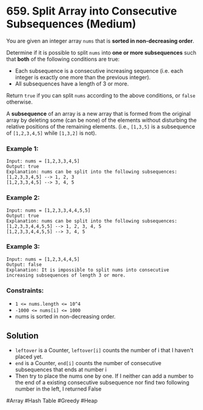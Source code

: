 # 659. Split Array into Consecutive Subsequences (Medium)

You are given an integer array `nums` that is **sorted in non-decreasing order**.

Determine if it is possible to split `nums` into **one or more subsequences** such that **both** of the following conditions are true:

- Each subsequence is a consecutive increasing sequence (i.e. each integer is exactly one more than the previous integer).
- All subsequences have a length of 3 or more.

Return `true` if you can split `nums` according to the above conditions, or `false` otherwise.

A **subsequence** of an array is a new array that is formed from the original array by deleting some (can be none) of the elements without disturbing the relative positions of the remaining elements. (i.e., `[1,3,5]` is a subsequence of `[1,2,3,4,5]` while `[1,3,2]` is not).

### Example 1:

```
Input: nums = [1,2,3,3,4,5]
Output: true
Explanation: nums can be split into the following subsequences:
[1,2,3,3,4,5] --> 1, 2, 3
[1,2,3,3,4,5] --> 3, 4, 5
```

### Example 2:

```
Input: nums = [1,2,3,3,4,4,5,5]
Output: true
Explanation: nums can be split into the following subsequences:
[1,2,3,3,4,4,5,5] --> 1, 2, 3, 4, 5
[1,2,3,3,4,4,5,5] --> 3, 4, 5
```

### Example 3:

```
Input: nums = [1,2,3,4,4,5]
Output: false
Explanation: It is impossible to split nums into consecutive increasing subsequences of length 3 or more.
```

### Constraints:

- `1 <= nums.length <= 10^4`
- `-1000 <= nums[i] <= 1000`
- nums is sorted in non-decreasing order.

## Solution

- `leftover` is a Counter, `leftover[i]` counts the number of i that I haven't placed yet.
- `end` is a Counter, `end[i]` counts the number of consecutive subsequences that ends at number i
- Then try to place the nums one by one. If I neither can add a number to the end of a existing consecutive subsequence nor find two following number in the left, I returned False

#Array #Hash Table #Greedy #Heap
